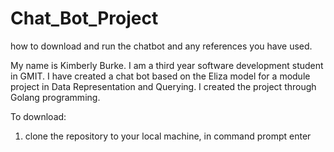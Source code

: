 # Chat_Bot_Project
how to download and run the chatbot and any references you have used.

My name is Kimberly Burke. I am a third year software development student in GMIT. I have created a chat bot based on the Eliza model 
for a module project in Data Representation and Querying. I created the project through Golang programming.

To download:

1. clone the repository to your local machine, in command prompt enter

